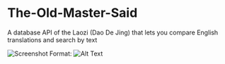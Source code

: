 # The-Old-Master-Said
A database API of the Laozi (Dao De Jing) that lets you compare English translations and search by text

![Screenshot](./front-end/img/screen.png)
Format: ![Alt Text](url)
